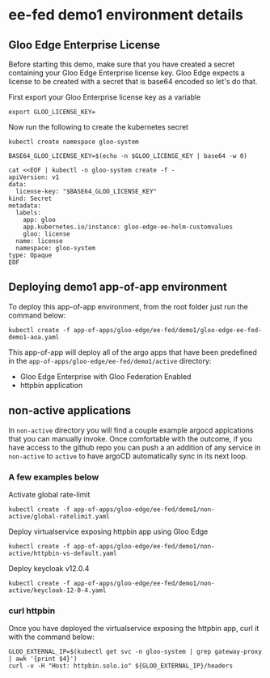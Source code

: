 # ee-fed demo1 environment details

## Gloo Edge Enterprise License
Before starting this demo, make sure that you have created a secret containing your Gloo Edge Enterprise license key. Gloo Edge expects a license to be created with a secret that is base64 encoded so let's do that.

First export your Gloo Enterprise license key as a variable
```
export GLOO_LICENSE_KEY=
```

Now run the following to create the kubernetes secret
```
kubectl create namespace gloo-system

BASE64_GLOO_LICENSE_KEY=$(echo -n $GLOO_LICENSE_KEY | base64 -w 0)

cat <<EOF | kubectl -n gloo-system create -f -
apiVersion: v1
data:
  license-key: "$BASE64_GLOO_LICENSE_KEY"
kind: Secret
metadata:
  labels:
    app: gloo
    app.kubernetes.io/instance: gloo-edge-ee-helm-customvalues
    gloo: license
  name: license
  namespace: gloo-system
type: Opaque
EOF
```

## Deploying demo1 app-of-app environment
To deploy this app-of-app environment, from the root folder just run the command below:
```
kubectl create -f app-of-apps/gloo-edge/ee-fed/demo1/gloo-edge-ee-fed-demo1-aoa.yaml
```

This app-of-app will deploy all of the argo apps that have been predefined in the `app-of-apps/gloo-edge/ee-fed/demo1/active` directory:
- Gloo Edge Enterprise with Gloo Federation Enabled
- httpbin application

## non-active applications
In `non-active` directory you will find a couple example argocd applcations that you can manually invoke. Once comfortable with the outcome, if you have access to the github repo you can push a an addition of any service in `non-active` to `active` to have argoCD automatically sync in its next loop.

### A few examples below

Activate global rate-limit
```
kubectl create -f app-of-apps/gloo-edge/ee-fed/demo1/non-active/global-ratelimit.yaml
```

Deploy virtualservice exposing httpbin app using Gloo Edge
```
kubectl create -f app-of-apps/gloo-edge/ee-fed/demo1/non-active/httpbin-vs-default.yaml
```

Deploy keycloak v12.0.4
```
kubectl create -f app-of-apps/gloo-edge/ee-fed/demo1/non-active/keycloak-12-0-4.yaml
```

### curl httpbin
Once you have deployed the virtualservice exposing the httpbin app, curl it with the command below:
```
GLOO_EXTERNAL_IP=$(kubectl get svc -n gloo-system | grep gateway-proxy | awk '{print $4}')
curl -v -H "Host: httpbin.solo.io" ${GLOO_EXTERNAL_IP}/headers
```
